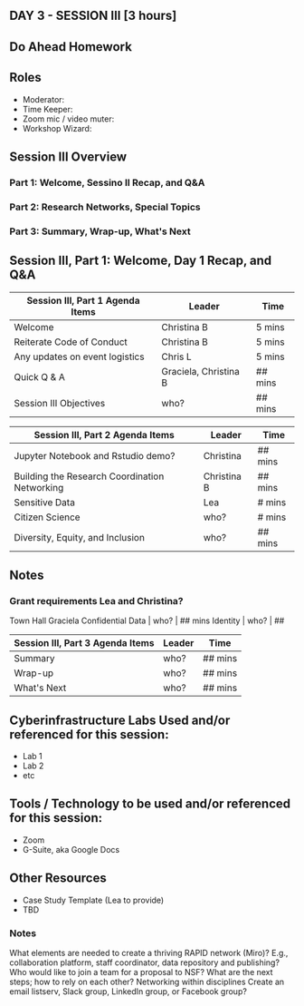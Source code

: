 ## DAY 3 - SESSION III [3 hours]

## Do Ahead Homework

## Roles
* Moderator:
* Time Keeper:
* Zoom mic / video muter:
* Workshop Wizard: 

## Session III Overview
### Part 1: Welcome, Sessino II Recap, and Q&A
### Part 2: Research Networks, Special Topics
### Part 3: Summary, Wrap-up, What's Next

## Session III, Part 1: Welcome, Day 1 Recap, and Q&A

Session III, Part 1 Agenda Items | Leader | Time 
---------------------------------------- | --------------- | ------- 
Welcome | Christina B | 5 mins 
Reiterate Code of Conduct | Christina B | 5 mins 
Any updates on event logistics | Chris L | 5 mins
Quick Q & A | Graciela, Christina B | ## mins 
Session III Objectives | who? | ## mins 
 
 
Session III, Part 2 Agenda Items | Leader | Time 
---------------------------------------- | --------------- | -------  
Jupyter Notebook and Rstudio demo? | Christina | ## mins
Building the Research Coordination Networking | Christina B | ## mins
Sensitive Data | Lea | # mins 
Citizen Science | who? |# mins
Diversity, Equity, and Inclusion | who? | ## mins




## Notes
### Grant requirements Lea and Christina?
Town Hall Graciela
 Confidential Data | who? | ## mins
 Identity | who? | ##  
 
 Session III, Part 3 Agenda Items | Leader | Time 
---------------------------------------- | --------------- | ------- 
Summary| who? | ## mins
Wrap-up | who? | ## mins
What's Next | who? | ## mins 
 
## Cyberinfrastructure Labs Used and/or referenced for this session:
* Lab 1
* Lab 2
* etc

## Tools / Technology to be used and/or referenced for this session:
* Zoom
* G-Suite, aka Google Docs

## Other Resources
* Case Study Template (Lea to provide)
* TBD 
 
 
### Notes 
What elements are needed to create a thriving RAPID network (Miro)? 
E.g., collaboration platform, staff coordinator, data repository and publishing?
Who would like to join a team for a proposal to NSF?
What are the next steps; how to rely on each other?
Networking within disciplines
Create an email listserv, Slack group, LinkedIn group, or Facebook group?
